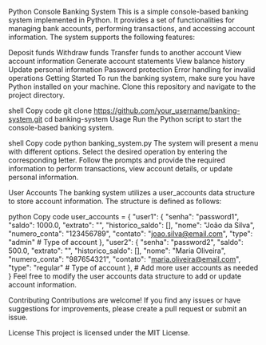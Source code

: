 Python Console Banking System
This is a simple console-based banking system implemented in Python. It provides a set of functionalities for managing bank accounts, performing transactions, and accessing account information. The system supports the following features:

Deposit funds
Withdraw funds
Transfer funds to another account
View account information
Generate account statements
View balance history
Update personal information
Password protection
Error handling for invalid operations
Getting Started
To run the banking system, make sure you have Python installed on your machine. Clone this repository and navigate to the project directory.

shell
Copy code
git clone https://github.com/your_username/banking-system.git
cd banking-system
Usage
Run the Python script to start the console-based banking system.

shell
Copy code
python banking_system.py
The system will present a menu with different options. Select the desired operation by entering the corresponding letter. Follow the prompts and provide the required information to perform transactions, view account details, or update personal information.

User Accounts
The banking system utilizes a user_accounts data structure to store account information. The structure is defined as follows:

python
Copy code
user_accounts = {
    "user1": {
        "senha": "password1",
        "saldo": 1000.0,
        "extrato": "",
        "historico_saldo": [],
        "nome": "João da Silva",
        "numero_conta": "123456789",
        "contato": "joao.silva@email.com",
        "type": "admin"  # Type of account
    },
    "user2": {
        "senha": "password2",
        "saldo": 500.0,
        "extrato": "",
        "historico_saldo": [],
        "nome": "Maria Oliveira",
        "numero_conta": "987654321",
        "contato": "maria.oliveira@email.com",
        "type": "regular"  # Type of account
    },
    # Add more user accounts as needed
}
Feel free to modify the user accounts data structure to add or update account information.

Contributing
Contributions are welcome! If you find any issues or have suggestions for improvements, please create a pull request or submit an issue.

License
This project is licensed under the MIT License.